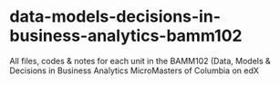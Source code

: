 # data-models-decisions-in-business-analytics-bamm102
All files, codes &amp; notes for each unit in the BAMM102 (Data, Models &amp; Decisions in Business Analytics MicroMasters of Columbia on edX
